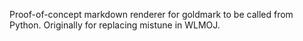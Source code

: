 Proof-of-concept markdown renderer for goldmark to be called from Python. Originally for replacing mistune in WLMOJ.
